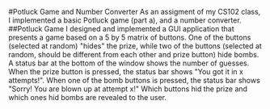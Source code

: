 #Potluck Game and Number Converter
As an assigment of my CS102 class, I implemented a basic Potluck game (part a), and a number converter.
##Potluck Game
  I designed and implemented a GUI application that presents a game based on a 5 by 5 matrix of buttons. One of the buttons (selected at random) "hides" the prize, while two of the buttons (selected at random, should be different from each other and prize button) hide bombs. A status bar at the bottom of the window shows the number of guesses. When the prize button is pressed, the status bar shows "You got it in x attempts!". When one of the bomb buttons is pressed, the status bar shows "Sorry! You are blown up at attempt x!" Which buttons hid the prize and which ones hid bombs are revealed to the user.
  
